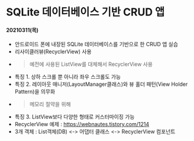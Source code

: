 # SQLite 데이터베이스 기반 CRUD 앱

#### 20210311(목)
- 안드로이드 폰에 내장된 SQLite 데이터베이스를 기반으로 한 CRUD 앱 실습
- 리사이클러뷰(RecyclerView) 사용
- > 예전에 사용된 ListView를 대체해서 RecyclerView 사용
- 특징 1. 상하 스크롤 뿐 아니라 좌우 스크롤도 가능
- 특징 2. 레이아웃 매니저(LayoutManager클래스)와 뷰 홀더 패턴(View Holder Pattern)을 의무화
- > 메모리 절약을 위해
- 특징 3. ListView보다 다양한 형태로 커스터마이징 가능
- RecyclerView 예제 : https://webnautes.tistory.com/1214
- 3개 객체 : List객체(DB) <-> 어댑터 클래스 <-> RecyclerView 컴포넌트
